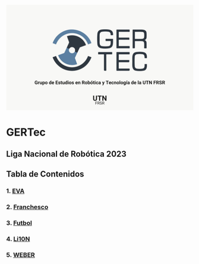 ![Image text](https://github.com/TinchoLalo/GERTec-Scripts/blob/master/GERTec.jpg?raw=true)

# GERTec
## Liga Nacional de Robótica 2023

## Tabla de Contenidos
### 1. [EVA](https://github.com/TinchoLalo/GERTec-Scripts/tree/master/EVA/EVA.ino)
### 2. [Franchesco](https://github.com/TinchoLalo/GERTec-Scripts/tree/master/Franchesco/Franchesco.ino)
### 3. [Futbol](https://github.com/TinchoLalo/GERTec-Scripts/tree/master/Futbol/Futbol.ino)
### 4. [Li10N](https://github.com/TinchoLalo/GERTec-Scripts/tree/master/Li10N/Li10N.ino)
### 5. [WEBER](https://github.com/TinchoLalo/GERTec-Scripts/tree/master/WEBER/WEBER.ino)

